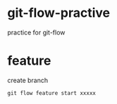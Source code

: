 git-flow-practive
=====

practice for git-flow

# feature

create branch

`git flow feature start xxxxx`



